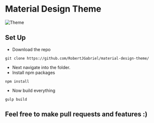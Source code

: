 # Material Design Theme 

![Theme](http://assets.materialup.com/uploads/ce90e59a-9e31-4550-9e2f-3cd408436368/preview.png "Logo Title Text 1")

## Set Up 
- Download the repo
```
git clone https://github.com/RobertJGabriel/material-design-theme/
```
- Next navigate into the folder.
- Install npm packages
```
npm install
```
- Now build everything 
```
gulp build
```

## Feel free to make pull requests and features :) 
